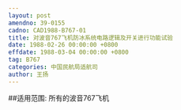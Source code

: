 ```yaml
---
layout: post
amendno: 39-0155
cadno: CAD1988-B767-01
title: 对波音767飞机防冰系统电路逻辑及开关进行功能试验
date: 1988-02-26 00:00:00 +0800
effdate: 1988-03-04 00:00:00 +0800
tag: B767
categories: 中国民航局适航司
author: 王扬
---
```


##适用范围:
所有的波音767飞机

